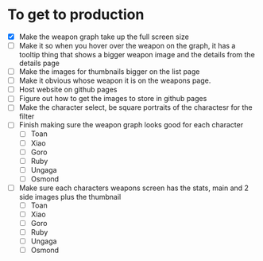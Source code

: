 # To get to production

- [x] Make the weapon graph take up the full screen size
- [ ] Make it so when you hover over the weapon on the graph, it has a tooltip thing that shows a bigger weapon image and the details from the details page
- [ ] Make the images for thumbnails bigger on the list page
- [ ] Make it obvious whose weapon it is on the weapons page.
- [ ] Host website on github pages
- [ ] Figure out how to get the images to store in github pages
- [ ] Make the character select, be square portraits of the charactesr for the filter
- [ ] Finish making sure the weapon graph looks good for each character
  - [ ] Toan
  - [ ] Xiao
  - [ ] Goro
  - [ ] Ruby
  - [ ] Ungaga
  - [ ] Osmond
- [ ] Make sure each characters weapons screen has the stats, main and 2 side images plus the thumbnail
  - [ ] Toan
  - [ ] Xiao
  - [ ] Goro
  - [ ] Ruby
  - [ ] Ungaga
  - [ ] Osmond
